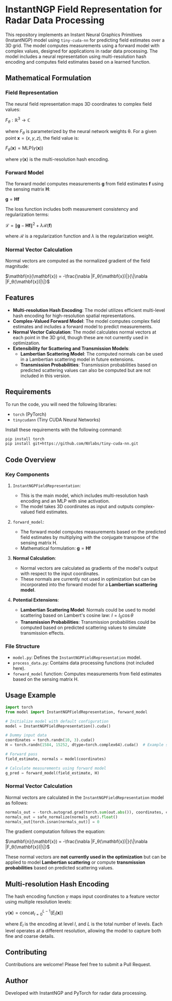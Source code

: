 # InstantNGP Field Representation for Radar Data Processing

This repository implements an Instant Neural Graphics Primitives (InstantNGP) model using `tiny-cuda-nn` for predicting field estimates over a 3D grid. The model computes measurements using a forward model with complex values, designed for applications in radar data processing. The model includes a neural representation using multi-resolution hash encoding and computes field estimates based on a learned function.

## Mathematical Formulation

### Field Representation

The neural field representation maps 3D coordinates to complex field values:

$F_θ: \mathbb{R}^3 \rightarrow \mathbb{C}$

where $F_θ$ is parameterized by the neural network weights θ. For a given point $\mathbf{x} = (x, y, z)$, the field value is:

$F_θ(\mathbf{x}) = \text{MLP}(γ(\mathbf{x}))$

where $γ(\mathbf{x})$ is the multi-resolution hash encoding.

### Forward Model

The forward model computes measurements $\mathbf{g}$ from field estimates $\mathbf{f}$ using the sensing matrix $\mathbf{H}$:

$\mathbf{g} = \mathbf{H}\mathbf{f}$

The loss function includes both measurement consistency and regularization terms:

$\mathcal{L} = \|\mathbf{g} - \mathbf{H}\mathbf{f}\|^2 + λ\mathcal{R}(\mathbf{f})$

where $\mathcal{R}$ is a regularization function and $λ$ is the regularization weight.

### Normal Vector Calculation

Normal vectors are computed as the normalized gradient of the field magnitude:

$\mathbf{n}(\mathbf{x}) = -\frac{\nabla |F_θ(\mathbf{x})|}{\|\nabla |F_θ(\mathbf{x})|\|}$

## Features

- **Multi-resolution Hash Encoding**: The model utilizes efficient multi-level hash encoding for high-resolution spatial representations.
- **Complex-Valued Forward Model**: The model computes complex field estimates and includes a forward model to predict measurements.
- **Normal Vector Calculation**: The model calculates normal vectors at each point in the 3D grid, though these are not currently used in optimization.
- **Extensibility for Scattering and Transmission Models**:
  - **Lambertian Scattering Model**: The computed normals can be used in a Lambertian scattering model in future extensions.
  - **Transmission Probabilities**: Transmission probabilities based on predicted scattering values can also be computed but are not included in this version.

## Requirements

To run the code, you will need the following libraries:
- `torch` (PyTorch)
- `tinycudann` (Tiny CUDA Neural Networks)

Install these requirements with the following command:
```bash
pip install torch
pip install git+https://github.com/NVlabs/tiny-cuda-nn.git
```

## Code Overview

### Key Components

1. `InstantNGPFieldRepresentation`:
   - This is the main model, which includes multi-resolution hash encoding and an MLP with sine activation.
   - The model takes 3D coordinates as input and outputs complex-valued field estimates.

2. `forward_model`:
   - The forward model computes measurements based on the predicted field estimates by multiplying with the conjugate transpose of the sensing matrix H.
   - Mathematical formulation: $\mathbf{g} = \mathbf{H}\mathbf{f}$

3. **Normal Calculation**:
   - Normal vectors are calculated as gradients of the model's output with respect to the input coordinates.
   - These normals are currently not used in optimization but can be incorporated into the forward model for a **Lambertian scattering model**.

4. **Potential Extensions**:
   - **Lambertian Scattering Model**: Normals could be used to model scattering based on Lambert's cosine law:
     $I = I_0 \cos θ$
   - **Transmission Probabilities**: Transmission probabilities could be computed based on predicted scattering values to simulate transmission effects.

### File Structure

- `model.py`: Defines the `InstantNGPFieldRepresentation` model.
- `process_data.py`: Contains data processing functions (not included here).
- `forward_model` function: Computes measurements from field estimates based on the sensing matrix H.

## Usage Example

```python
import torch
from model import InstantNGPFieldRepresentation, forward_model

# Initialize model with default configuration
model = InstantNGPFieldRepresentation().cuda()

# Dummy input data
coordinates = torch.randn(10, 3).cuda()
H = torch.randn(1584, 15252, dtype=torch.complex64).cuda()  # Example shape

# Forward pass
field_estimate, normals = model(coordinates)

# Calculate measurements using forward model
g_pred = forward_model(field_estimate, H)
```

### Normal Vector Calculation

Normal vectors are calculated in the `InstantNGPFieldRepresentation` model as follows:

```python
normals_out = -torch.autograd.grad(torch.sum(out.abs()), coordinates, create_graph=True)[0]
normals_out = safe_normalize(normals_out).float()
normals_out[torch.isnan(normals_out)] = 0
```

The gradient computation follows the equation:

$\mathbf{n}(\mathbf{x}) = -\frac{\nabla |F_θ(\mathbf{x})|}{\|\nabla |F_θ(\mathbf{x})|\|}$

These normal vectors are **not currently used in the optimization** but can be applied to model **Lambertian scattering** or compute **transmission probabilities** based on predicted scattering values.

## Multi-resolution Hash Encoding

The hash encoding function $γ$ maps input coordinates to a feature vector using multiple resolution levels:

$γ(\mathbf{x}) = \text{concat}_{l=0}^{L-1}(E_l(\mathbf{x}))$

where $E_l$ is the encoding at level $l$, and $L$ is the total number of levels. Each level operates at a different resolution, allowing the model to capture both fine and coarse details.


## Contributing

Contributions are welcome! Please feel free to submit a Pull Request.

## Author

Developed with InstantNGP and PyTorch for radar data processing.